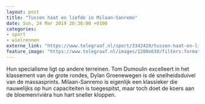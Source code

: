 ```yaml
---
layout: post
title: "Tussen haat en liefde in Milaan-Sanremo"
date: Sun, 24 Mar 2019 20:30:00 +0100
categories: 
- sport 
- wielrennen 
externe_link: "https://www.telegraaf.nl/sport/3342419/tussen-haat-en-liefde-in-milaan-sanremo"
feature_image: "https://www.telegraaf.nl/images/1200x630/filters:format(jpeg):quality(80)/cdn-kiosk-api.telegraaf.nl/7ada134a-4e69-11e9-82a2-02d2fb1aa1d7.jpg"
---
```


<p class="intro">Hun specialisme ligt op andere terreinen. Tom Dumoulin excelleert in het klassement van de grote rondes, Dylan Groenewegen is dé snelheidsduivel van de massasprints. Milaan-Sanremo is eigenlijk een klassieker die nauwelijks op hun capaciteiten is toegespitst, maar toch doet de koers aan de bloemenrivièra hun hart sneller kloppen.</p>
